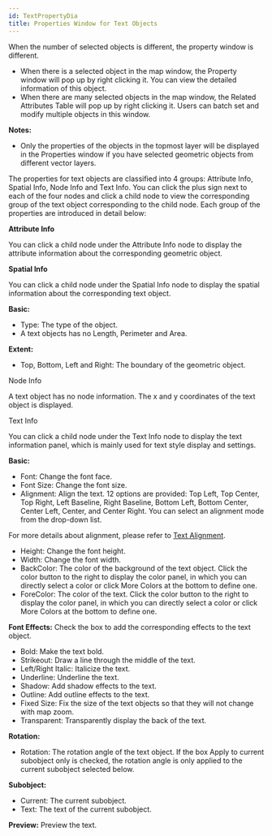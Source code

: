 ```yaml
---
id: TextPropertyDia
title: Properties Window for Text Objects
---  
```



When the number of selected objects is different, the property window is different.

  * When there is a selected object in the map window, the Property window will pop up by right clicking it. You can view the detailed information of this object.
  * When there are many selected objects in the map window, the Related Attributes Table will pop up by right clicking it. Users can batch set and modify multiple objects in this window.

**Notes:**

  * Only the properties of the objects in the topmost layer will be displayed in the Properties window if you have selected geometric objects from different vector layers.

The properties for text objects are classified into 4 groups: Attribute Info, Spatial Info, Node Info and Text Info. You can click the plus sign next to each of the four nodes and click a child node to view the corresponding group of the text object corresponding to the child node. Each group of the properties are introduced in detail below:

**Attribute Info**

You can click a child node under the Attribute Info node to display the attribute information about the corresponding geometric object.

**Spatial Info**

You can click a child node under the Spatial Info node to display the spatial information about the corresponding text object.

**Basic:**

  * Type: The type of the object.
  * A text objects has no Length, Perimeter and Area.

**Extent:**

  * Top, Bottom, Left and Right: The boundary of the geometric object.

Node Info

A text object has no node information. The x and y coordinates of the text object is displayed.

Text Info

You can click a child node under the Text Info node to display the text information panel, which is mainly used for text style display and settings.

**Basic:**

  * Font: Change the font face. 
  * Font Size: Change the font size. 
  * Alignment: Align the text. 12 options are provided: Top Left, Top Center, Top Right, Left Baseline, Right Baseline, Bottom Left, Bottom Center, Center Left, Center, and Center Right. You can select an alignment mode from the drop-down list. 

For more details about alignment, please refer to [Text Alignment](TextAlignDirection.htm).

  * Height: Change the font height.
  * Width: Change the font width.
  * BackColor: The color of the background of the text object. Click the color button to the right to display the color panel, in which you can directly select a color or click More Colors at the bottom to define one. 
  * ForeColor: The color of the text. Click the color button to the right to display the color panel, in which you can directly select a color or click More Colors at the bottom to define one. 

**Font Effects:** Check the box to add the corresponding effects to the text object.

  * Bold: Make the text bold.
  * Strikeout: Draw a line through the middle of the text.
  * Left/Right Italic: Italicize the text.
  * Underline: Underline the text.
  * Shadow: Add shadow effects to the text.
  * Outline: Add outline effects to the text.
  * Fixed Size: Fix the size of the text objects so that they will not change with map zoom.
  * Transparent: Transparently display the back of the text.

**Rotation:**

  * Rotation: The rotation angle of the text object. If the box Apply to current subobject only is checked, the rotation angle is only applied to the current subobject selected below.

**Subobject:**

  * Current: The current subobject.
  * Text: The text of the current subobject.

**Preview:** Preview the text.
